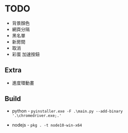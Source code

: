 # TODO

- 背景顏色
- 網頁分隔
- 黑名單
- 新房間
- 取消
- 彩蛋 加速按鈕

## Extra

- 進度環動畫

## Build

- python - `pyinstaller.exe -F .\main.py --add-binary '.\chromedriver.exe;.'`

- nodejs - `pkg . -t node10-win-x64`

  